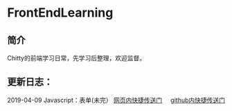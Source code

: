 # FrontEndLearning 
## 简介

Chitty的前端学习日常，先学习后整理，欢迎监督。

## 更新日志：

2019-04-09 Javascript：表单(未完） [网页内快捷传送门](https://yiichitty.github.io/FrontEndLearning/Javascript/Form) &nbsp;  &nbsp;  [github内快捷传送门](https://github.com/YiiChitty/FrontEndLearning/blob/master/Javascript/Form.md)
